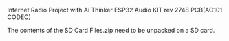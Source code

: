 Internet Radio Project with Ai Thinker ESP32 Audio KIT rev 2748 PCB(AC101 CODEC)

The contents of the SD Card Files.zip need to be unpacked on a SD card.

